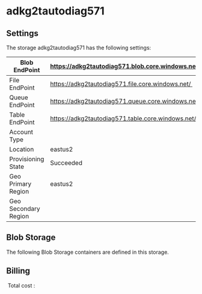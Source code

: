 # adkg2tautodiag571

## Settings
The storage adkg2tautodiag571 has the following settings:

| Blob EndPoint | https://adkg2tautodiag571.blob.core.windows.net/  |
| --- | --- |
| File EndPoint | https://adkg2tautodiag571.file.core.windows.net/  |
| Queue EndPoint | https://adkg2tautodiag571.queue.core.windows.net/  |
| Table EndPoint | https://adkg2tautodiag571.table.core.windows.net/  |
| Account Type |   |
| Location | eastus2  |
| Provisioning State | Succeeded  |
| Geo Primary Region | eastus2  |
| Geo Secondary Region |   |

## Blob Storage
The following Blob Storage containers are defined in this storage. 

## Billing
 Total cost : 
